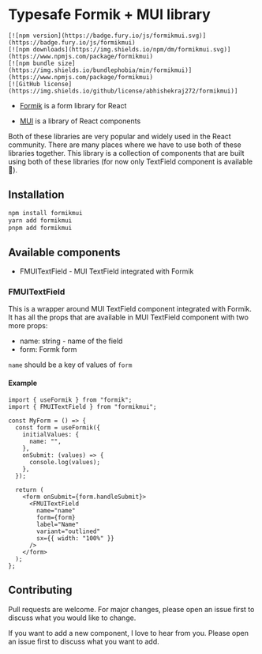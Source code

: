 # Typesafe Formik + MUI library

    [![npm version](https://badge.fury.io/js/formikmui.svg)](https://badge.fury.io/js/formikmui)
    [![npm downloads](https://img.shields.io/npm/dm/formikmui.svg)](https://www.npmjs.com/package/formikmui)
    [![npm bundle size](https://img.shields.io/bundlephobia/min/formikmui)](https://www.npmjs.com/package/formikmui)
    [![GitHub license](https://img.shields.io/github/license/abhishekraj272/formikmui)]

- [Formik](https://formik.org/) is a form library for React

- [MUI](https://mui.com/) is a library of React components

Both of these libraries are very popular and widely used in the React community. There are many places where we have to use both of these libraries together. This library is a collection of components that are built using both of these libraries (for now only TextField component is available 🙂).

## Installation

```bash
npm install formikmui
yarn add formikmui
pnpm add formikmui
```

## Available components

- FMUITextField - MUI TextField integrated with Formik

### FMUITextField

This is a wrapper around MUI TextField component integrated with Formik. It has all the props that are available in MUI TextField component with two more props:

- name: string - name of the field
- form: Formk form

`name` should be a key of values of `form`

#### Example

```tsx
import { useFormik } from "formik";
import { FMUITextField } from "formikmui";

const MyForm = () => {
  const form = useFormik({
    initialValues: {
      name: "",
    },
    onSubmit: (values) => {
      console.log(values);
    },
  });

  return (
    <form onSubmit={form.handleSubmit}>
      <FMUITextField
        name="name"
        form={form}
        label="Name"
        variant="outlined"
        sx={{ width: "100%" }}
      />
    </form>
  );
};
```

## Contributing

Pull requests are welcome. For major changes, please open an issue first to discuss what you would like to change.

If you want to add a new component, I love to hear from you. Please open an issue first to discuss what you want to add.
